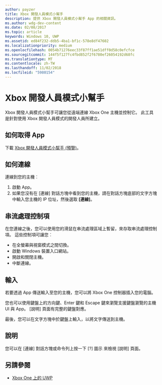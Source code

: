 ```yaml
---
author: payzer
title: Xbox 開發人員模式小幫手
description: 提供 Xbox 開發人員模式小幫手 App 的相關資訊。
ms.author: wdg-dev-content
ms.date: 02/08/2017
ms.topic: article
keywords: Windows 10, UWP
ms.assetid: ed84f232-ddb5-4ba1-bf1c-578e8df47602
ms.localizationpriority: medium
ms.openlocfilehash: 0054b71276eec33f87ff1ae51dff0d58c0efcfce
ms.sourcegitcommit: 144f5f127fc4fbd852f2f6780ef26054192d68fc
ms.translationtype: MT
ms.contentlocale: zh-TW
ms.lasthandoff: 11/02/2018
ms.locfileid: "5980154"
---
```

# <a name="xbox-dev-mode-companion"></a>Xbox 開發人員模式小幫手

Xbox 開發人員模式小幫手可讓您從遠端連線 Xbox One 主機並控制它。 此工具是針對使用 Xbox 開發人員模式的開發人員所建立。

## <a name="how-to-get-the-app"></a>如何取得 App  
下載 [Xbox 開發人員模式小幫手 (預覽)](https://www.microsoft.com/store/p/xbox-dev-mode-companion/9nblggh519cp)。

## <a name="how-to-connect"></a>如何連線   
連線到您的主機︰

1. 啟動 App。   
2. 如果您沒有在 [連線] 對話方塊中看到您的主機，請在對話方塊底部的文字方塊中輸入您主機的 IP 位址，然後選取 **\[連線\]**。

## <a name="streaming-controls"></a>串流處理控制項
在您連線之後，您可以使用您的滑鼠在串流處理區域上暫留，來存取串流處理控制項。 這些控制項可讓您︰
* 在全螢幕與視窗模式之間切換。
* 啟動 Windows 裝置入口網站。
* 開啟和關閉主機。
* 中斷連線。

## <a name="input"></a>輸入
若要透過 App 傳送輸入至您的主機，您可以將 Xbox One 控制器插入您的電腦。   
    
您也可以使用鍵盤上的方向鍵、Enter 鍵和 Escape 鍵來瀏覽支援鍵盤瀏覽的主機 UI 與 App。 [說明] 頁面有完整的鍵盤對應。   
   
最後，您可以在文字方塊中於鍵盤上輸入，以將文字傳送到主機。   

## <a name="help"></a>說明
您可以在 [連線] 對話方塊或命令列上按一下 [?] 圖示 來檢視 [說明] 頁面。

## <a name="see-also"></a>另請參閱
- [Xbox One 上的 UWP](index.md)

